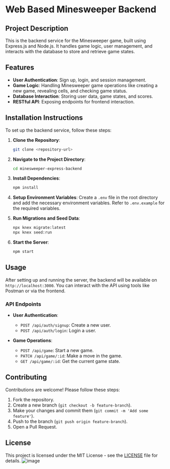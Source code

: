 # Web Based Minesweeper Backend

## Project Description
This is the backend service for the Minesweeper game, built using Express.js and Node.js. It handles game logic, user management, and interacts with the database to store and retrieve game states.

## Features
- **User Authentication**: Sign up, login, and session management.
- **Game Logic**: Handling Minesweeper game operations like creating a new game, revealing cells, and checking game status.
- **Database Interaction**: Storing user data, game states, and scores.
- **RESTful API**: Exposing endpoints for frontend interaction.

## Installation Instructions
To set up the backend service, follow these steps:

1. **Clone the Repository**:
    ```bash
    git clone <repository-url>
    ```

2. **Navigate to the Project Directory**:
    ```bash
    cd minesweeper-express-backend
    ```

3. **Install Dependencies**:
    ```bash
    npm install
    ```

4. **Setup Environment Variables**:
    Create a `.env` file in the root directory and add the necessary environment variables. Refer to `.env.example` for the required variables.

5. **Run Migrations and Seed Data**:
    ```bash
    npx knex migrate:latest
    npx knex seed:run
    ```

6. **Start the Server**:
    ```bash
    npm start
    ```

## Usage
After setting up and running the server, the backend will be available on `http://localhost:3000`. You can interact with the API using tools like Postman or via the frontend.

### API Endpoints
- **User Authentication**:
    - `POST /api/auth/signup`: Create a new user.
    - `POST /api/auth/login`: Login a user.

- **Game Operations**:
    - `POST /api/game`: Start a new game.
    - `PATCH /api/game/:id`: Make a move in the game.
    - `GET /api/game/:id`: Get the current game state.

## Contributing
Contributions are welcome! Please follow these steps:

1. Fork the repository.
2. Create a new branch (`git checkout -b feature-branch`).
3. Make your changes and commit them (`git commit -m 'Add some feature'`).
4. Push to the branch (`git push origin feature-branch`).
5. Open a Pull Request.

## License
This project is licensed under the MIT License - see the [LICENSE](LICENSE) file for details.
![image](https://github.com/asifurrahmanbubt/Web-Based-Minesweeper-Backend/assets/122219223/688c6ca7-7bfc-47b7-bf41-c6264a6dbd88)
 
